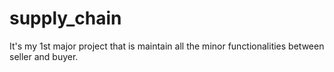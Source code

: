 # supply_chain
It's my 1st major project that is maintain all the minor functionalities between seller and buyer.
